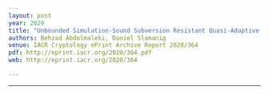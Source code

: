 ```yaml
---
layout: post
year: 2020
title: "Unbounded Simulation-Sound Subversion Resistant Quasi-Adaptive NIZK Proofs and Applications to Modular zk-SNARKs"
authors: Behzad Abdolmaleki, Daniel Slamanig
venue: IACR Cryptology ePrint Archive Report 2020/364
pdf: http://eprint.iacr.org/2020/364.pdf
web: http://eprint.iacr.org/2020/364

---
```



---


